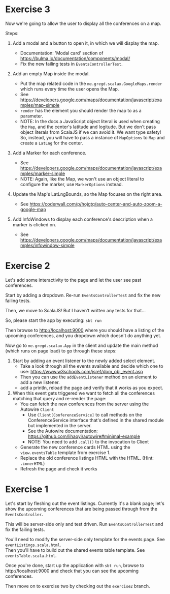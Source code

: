 # Exercise 3
Now we're going to allow the user to display all the conferences on a map.
  
Steps:

1. Add a modal and a button to open it, in which we will display the map. 
    * Documentation: 'Modal card' section of https://bulma.io/documentation/components/modal/
    * Fix the new failing tests in `EventsControllerTest`.

2. Add an empty Map inside the modal.
    * Put the map related code in the `me.gregd.scalax.GoogleMaps.render` which runs every time the user opens the Map.
    * See https://developers.google.com/maps/documentation/javascript/examples/map-simple
    * `render` has the element you should render the map to as a parameter.
    * NOTE: In the docs a JavaScript object literal is used when creating the `Map`, and the center's latitude and logitude.
      But we don't pass object literals from ScalaJS if we can avoid it. We want type safety! 
      So, instead, you will have to pass a instance of `MapOptions` to `Map` and create a `LatLng` for the center.

3. Add a Marker for each conference. 
    * See https://developers.google.com/maps/documentation/javascript/examples/marker-simple
    * NOTE: Again, like the Map, we won't use an object literal to configure the marker, use `MarkerOptions` instead.

4. Update the Map's LatLngBounds, so the Map focuses on the right area. 
    * See https://coderwall.com/p/hojgtq/auto-center-and-auto-zoom-a-google-map

5. Add InfoWindows to display each conference's description when a marker is clicked on. 
    * See https://developers.google.com/maps/documentation/javascript/examples/infowindow-simple







# Exercise 2
Let's add some interactivity to the page and let the user see past conferences.

Start by adding a dropdown. Re-run `EventsControllerTest` and fix the new failing tests.

Then, we move to ScalaJS! But I haven't written any tests for that...

So, please start the app by executing:
`sbt run`

Then browse to [http://localhost:9000](http://localhost:9000) where you should have a listing of the upcoming conferences, and you dropdown which doesn't do anything yet.

Now go to `me.gregd.scalax.App` in the client and update the main method (which runs on page load) to go through these steps:

1. Start by adding an event listener to the newly added select element.
    * Take a look through all the events available and decide which one to use: https://www.w3schools.com/jsref/dom_obj_event.asp
    * Then you can use the `addEventListener` method on an element to add a new listener.
    * add a println, reload the page and verify that it works as you expect.
2. When this event gets triggered we want to fetch all the conferences matching that query and re-render the page:
    * You can fetch the new conferences from the server using the Autowire `Client`
        * Use `Client[ConferenceService]` to call methods on the ConferenceService interface that's defined in the shared module but implemented in the server. 
        * See the Autowire documentation: https://github.com/lihaoyi/autowire#minimal-example
        * NOTE: You need to add `.call()` to the invocation to Client 
    * Generate the new conference cards HTML using the `view.eventsTable` template from exercise 1.
    * Replace the old conference listings HTML with the HTML. (Hint: `.innerHTML`)
    * Refresh the page and check it works
    
    
    
    
    

# Exercise 1

Let's start by fleshing out the event listings. Currently it's a blank page; let's show the upcoming conferences that are being passed through from the `EventsController`.  

This will be server-side only and test driven. Run `EventsControllerTest` and fix the failing tests.  

You'll need to modify the server-side only template for the events page. See `eventListings.scala.html`.  
Then you'll have to build out the shared events table template. See `eventsTable.scala.html`.

Once you're done, start up the application with `sbt run`, browse to http://localhost:9000 and check that you can see the upcoming conferences.

Then move on to exercise two by checking out the `exercise2` branch.